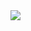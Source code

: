 <img src="https://capsule-render.vercel.app/api?type=wave&color=#F6CEE3&height=200&section=header&text=YeonJeen&fontSize=100" />
